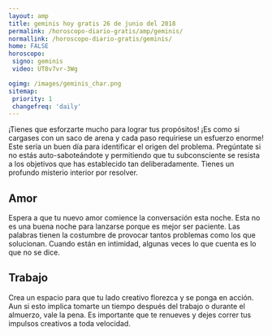 ```yaml
---
layout: amp
title: geminis hoy gratis 26 de junio del 2018 
permalink: /horoscopo-diario-gratis/amp/geminis/
normallink: /horoscopo-diario-gratis/geminis/
home: FALSE
horoscopo:
 signo: geminis
 video: UT8v7vr-3Wg

ogimg: /images/geminis_char.png
sitemap:
 priority: 1
 changefreq: 'daily'
---
```



¡Tienes que esforzarte mucho para lograr tus propósitos! ¡Es como si cargases con un saco de arena y cada paso requiriese un esfuerzo enorme! Este sería un buen día para identificar el origen del problema. Pregúntate si no estás auto-saboteándote y permitiendo que tu subconsciente se resista a los objetivos que has establecido tan deliberadamente. Tienes un profundo misterio interior por resolver.

## Amor

Espera a que tu nuevo amor comience la conversación esta noche. Esta no es una buena noche para lanzarse porque es mejor ser paciente. Las palabras tienen la costumbre de provocar tantos problemas como los que solucionan. Cuando están en intimidad, algunas veces lo que cuenta es lo que no se dice.

## Trabajo

Crea un espacio para que tu lado creativo florezca y se ponga en acción. Aun si esto implica tomarte un tiempo después del trabajo o durante el almuerzo, vale la pena. Es importante que te renueves y dejes correr tus impulsos creativos a toda velocidad.